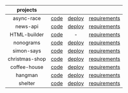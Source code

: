 |   projects	|  	|  	|  	|
|:----------:|:----------:	|:------:	|:------:	|
|async-race|[code](https://github.com/inalitvinka/projects/tree/async-race)|[deploy](https://inalitvinka.github.io/projects/async-race/)|[requirements](https://github.com/rolling-scopes-school/tasks/tree/master/stage2/tasks/async-race)|
|news-api|[code](https://github.com/inalitvinka/projects/tree/news-api)|[deploy](https://inalitvinka.github.io/projects/news-api/)|[requirements](https://github.com/rolling-scopes-school/tasks/blob/master/tasks/migration-newip-to-ts.md)|
|HTML-builder|[code](https://github.com/inalitvinka/projects/tree/html-builder)| - |[requirements](https://github.com/rolling-scopes-school/tasks/tree/master/stage1/tasks/html-builder)|
|nonograms|[code](https://github.com/inalitvinka/projects/tree/nonograms)|[deploy](https://inalitvinka.github.io/projects/nonograms/)|[requirements](https://github.com/rolling-scopes-school/tasks/tree/master/tasks/nonograms)|
|simon-says|[code](https://github.com/inalitvinka/projects/tree/simon-says)|[deploy](https://inalitvinka.github.io/projects/simon-says/)|[requirements](https://github.com/rolling-scopes-school/tasks/tree/master/stage1/tasks/simon-says)|
|christmas-shop|[code](https://github.com/inalitvinka/projects/tree/christmas-shop)|[deploy](https://inalitvinka.github.io/projects/christmas-shop/)|[requirements](https://github.com/rolling-scopes-school/tasks/blob/master/tasks/christmas-shop/christmas-shop.md)|
|coffee-house|[code](https://github.com/inalitvinka/projects/tree/coffee-house)|[deploy](https://inalitvinka.github.io/projects/coffee-house/)|[requirements](https://github.com/rolling-scopes-school/tasks/blob/master/tasks/coffee-house/coffee-house.md)|
|hangman|[code](https://github.com/inalitvinka/projects/tree/hangman)|[deploy](https://inalitvinka.github.io/projects/hangman/)|[requirements](https://github.com/rolling-scopes-school/tasks/tree/master/stage1/tasks/hangman)|
|shelter|[code](https://github.com/inalitvinka/projects/tree/shelter)|[deploy](https://inalitvinka.github.io/projects/shelter/)|[requirements](https://github.com/rolling-scopes-school/tasks/tree/master/stage1/tasks/shelter)|
